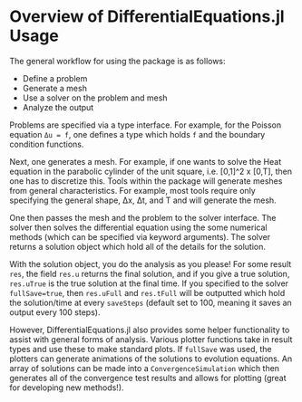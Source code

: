 
<a id='Overview-of-DifferentialEquations.jl-Usage-1'></a>

# Overview of DifferentialEquations.jl Usage


The general workflow for using the package is as follows:


  * Define a problem
  * Generate a mesh
  * Use a solver on the problem and mesh
  * Analyze the output


Problems are specified via a type interface. For example, for the Poisson equation `Δu = f`, one defines a type which holds `f` and the boundary condition functions.


Next, one generates a mesh. For example, if one wants to solve the Heat equation in the parabolic cylinder of the unit square, i.e. [0,1]^2 x [0,T], then one has to discretize this. Tools within the package will generate meshes from general characteristics. For example, most tools require only specifying the general shape, Δx, Δt, and T and will generate the mesh.


One then passes the mesh and the problem to the solver interface. The solver then solves the differential equation using the some numerical methods (which can be specified via keyword arguments). The solver returns a solution object which hold all of the details for the solution.


With the solution object, you do the analysis as you please! For some result `res`, the field `res.u` returns the final solution, and if you give a true solution, `res.uTrue` is the true solution at the final time. If you specified to the solver `fullSave=true`, then `res.uFull` and `res.tFull` will be outputted which hold the solution/time at every `saveSteps` (default set to 100, meaning it saves an output every 100 steps).


However, DifferentialEquations.jl also provides some helper functionality to assist with general forms of analysis. Various plotter functions take in result types and use these to make standard plots. If `fullSave` was used, the plotters can generate animations of the solutions to evolution equations.  An array of solutions can be made into a `ConvergenceSimulation` which then generates all of the convergence test results and allows for plotting (great for developing new methods!).

